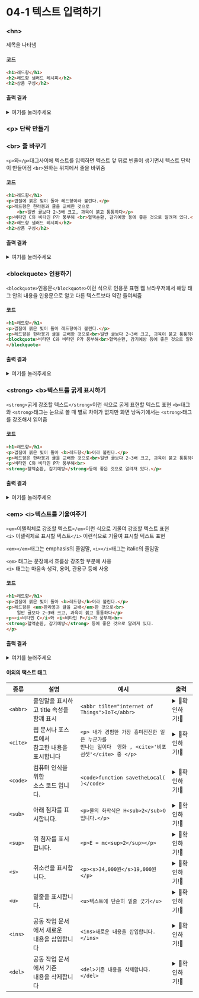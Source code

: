# 04-1 텍스트 입력하기

### \<hn>
제목을 나타냄

#### 코드
```html
<h1>레드향</h1>
<h2>레드향 샐러드 레시피</h2>
<h2>상품 구성</h2>
```
#### 출력 결과
<details>
<summary>여기를 눌러주세요</summary>
<div>

***
<h1>레드향</h1>
<h2>레드향 샐러드 레시피</h2>
<h2>상품 구성</h2>

***
</div>
</details>

### \<p> 단락 만들기 
### \<br> 줄 바꾸기
```<p>```와```</p>```태그사이에 텍스트를 입력하면 텍스트 앞 뒤로 빈줄이 생기면서 텍스트 단락이 만들어짐
```<br>```원하는 위치에서 줄을 바꿔줌

#### 코드
```html
<h1>레드향</h1>
<p>껍질에 붉은 빛이 돌아 레드향이라 불린다.</p>
<p>레드향은 한라봉과 귤을 교배한 것으로
    <br>일반 귤보다 2~3배 크고, 과육이 붉고 통통하다</p>
<p>비타민 C와 비타민 P가 풍부해 <br>혈액순환, 감기예방 등에 좋은 것으로 알려져 있다.</p>
<h2>레드향 샐러드 레시피</h2>
<h2>상품 구성</h2>
```
#### 출력 결과
<details>
<summary>여기를 눌러주세요</summary>
<div>

***
<h1>레드향</h1>
<p>껍질에 붉은 빛이 돌아 레드향이라 불린다.</p>
<p>레드향은 한라봉과 귤을 교배한 것으로
    <br>일반 귤보다 2~3배 크고, 과육이 붉고 통통하다</p>
<p>비타민 C와 비타민 P가 풍부해 <br>혈액순환, 감기예방 등에 좋은 것으로 알려져 있다.</p>
<h2>레드향 샐러드 레시피</h2>
<h2>상품 구성</h2>

***
</div>
</details>

### \<blockquote> 인용하기
```<blockquote>```인용문```</blockquote>```이런 식으로 인용문 표현
웹 브라우저에서 해당 태그 안의 내용을 인용문으로 알고 다른 텍스트보다 약간 들여써줌
#### 코드
```html
<h1>레드향</h1>
<p>껍질에 붉은 빛이 돌아 레드향이라 불린다.</p>
<p>레드향은 한라봉과 귤을 교배한 것으로<br>일반 귤보다 2~3배 크고, 과육이 붉고 통통하다</p>
<blockquote>비타민 C와 비타민 P가 풍부해<br>혈액순환, 감기예방 등에 좋은 것으로 알려져 있다.
</blockquote>
```
#### 출력 결과
<details>
<summary>여기를 눌러주세요</summary>

<div>

***
<h1>레드향</h1>
<p>껍질에 붉은 빛이 돌아 레드향이라 불린다.</p>
<p>레드향은 한라봉과 귤을 교배한 것으로<br>일반 귤보다 2~3배 크고, 과육이 붉고 통통하다</p>
<blockquote>비타민 C와 비타민 P가 풍부해<br>혈액순환, 감기예방 등에 좋은 것으로 알려져 있다.
</blockquote>

***
</div>
</details>

### \<strong> \<b>텍스트를 굵게 표시하기
```<strong>```굵게 강조할 텍스트```</strong>```이런 식으로 굵게 표현할 텍스트 표현
```<b>```태그와 ```<strong>```태그는 눈으로 볼 때 별로 차이가 없지만 화면 낭독기에서는 ```<strong>```태그를 강조해서 읽어줌
#### 코드
```html
<h1>레드향</h1>
<p>껍질에 붉은 빛이 돌아 <b>레드향</b>이라 불린다.</p>
<p>레드향은 한라봉과 귤을 교배한 것으로<br>일반 귤보다 2~3배 크고, 과육이 붉고 통통하다</p>
<p>비타민 C와 비타민 P가 풍부해<br>
<strong>혈액순환, 감기예방</strong>등에 좋은 것으로 알려져 있다.</p>
```
#### 출력 결과

<details>
<summary>여기를 눌러주세요</summary>

<div>

***
<h1>레드향</h1>
<p>껍질에 붉은 빛이 돌아 <b>레드향</b>이라 불린다.</p>
<p>레드향은 한라봉과 귤을 교배한 것으로<br>일반 귤보다 2~3배 크고, 과육이 붉고 통통하다</p>
<p>비타민 C와 비타민 P가 풍부해<br>
<strong>혈액순환, 감기예방</strong> 등에 좋은 것으로 알려져 있다.</p>

***
</div>
</details>


### \<em> \<i>텍스트를 기울여주기
```<em>```이텔릭체로 강조할 텍스트```</em>```이런 식으로 기울여 강조할 텍스트 표현<br>
```<i>``` 이텔릭체로 표시할 텍스트```</i>``` 이런식으로 기율여 표시할 텍스트 표현<br>

```<em></em>```태그는 emphasis의 줄임말,  ```<i></i>```태그는 italic의 줄임말<br>

```<em>``` 태그는 문장에서 흐름상 강조할 부분에 사용<br>
```<i>``` 태그는 마음속 생각, 용어, 관용구 등에 사용<br>

#### 코드
```html
<h1>레드향</h1>
<p>껍질에 붉은 빛이 돌아 <b>레드향</b>이라 불린다.</p>
<p>레드향은 <em>한라봉과 귤을 교배</em>한 것으로<br>
    일반 귤보다 2~3배 크고, 과육이 붉고 통통하다</p>
<p><i>비타민 C</i>와 <i>비타민 P</i>가 풍부해<br>
<strong>혈액순환, 감기예방</strong> 등에 좋은 것으로 알려져 있다.
</p>
```
#### 출력 결과
<details>
<summary>여기를 눌러주세요</summary>

<div>

***
<h1>레드향</h1>
<p>껍질에 붉은 빛이 돌아 <b>레드향</b>이라 불린다.</p>
<p>레드향은 <em>한라봉과 귤을 교배</em>한 것으로<br>
    일반 귤보다 2~3배 크고, 과육이 붉고 통통하다</p>
<p><i>비타민 C</i>와 <i>비타민 P</i>가 풍부해<br>
<strong>혈액순환, 감기예방</strong> 등에 좋은 것으로 알려져 있다.
</p>

***
</div>
</details>

#### 이외의 택스트 태그

| 종류           | 설명                            | 예시                                                                                    | 출력                                                                                                                                  |
|--------------|-------------------------------|---------------------------------------------------------------------------------------|-------------------------------------------------------------------------------------------------------------------------------------|
| ```<abbr>``` | 줄임말을 표시하고 title 속성을 함꺠 표시     | ```<abbr tilte="internet of Things">IoT</abbr>```                                     | <details><summary>🧐확인하기!🧐</summary> <div><abbr tilte="internet of Things">IoT</abbr></div></details>                              |
| ```<cite>``` | 웹 문서나 포스트에서<br> 참고한 내용을 표시합니다 | ```<p> 내가 경험한 가장 흥미진진한 일은 누군가를 ```<br>```만나는 일이다  영화 , <cite>'비포선셋'</cite> 중 </p> ``` | <details><summary>🧐확인하기!🧐</summary> <div><p> 내가 경험한 가장 흥미진진한 일은 누군가를 만나는 일이다 <br> 영화 , <cite>'비포선셋'</cite> 중 </p></div></details> |
| ```<code>``` | 컴퓨터 인식을 위한<br> 소스 코드 입니다.     | ```<code>function savetheLocal( )</code>```                                           | <details><summary>🧐확인하기!🧐</summary> <div> <p>그냥 코드에요</p> <code>function savetheLocal( )</code></div></details>                    |
| ```<sub>```  | 아래 첨자를 표시합니다.                 | ```<p>물의 화학식은 H<sub>2</sub>O 입니다.</p>```                                              | <details><summary>🧐확인하기!🧐</summary> <div> <p>물의 화학식은 H<sub>2</sub>O 입니다.</p></div></details>                                      |
| ```<sup>```  | 위 첨자를 표시합니다.                  | ```<p>E = mc<sup>2</sup></p>```                                                       | <details><summary>🧐확인하기!🧐</summary> <div> <p>E = mc<sup>2</sup></p> </div></details>                                              |
| ```<s>```    | 취소선을 표시합니다.                   | ```<p><s>34,000원</s>19,000원</p>```                                                    | <details><summary>🧐확인하기!🧐</summary> <div> <p><s>34,000원</s>19,000원</p> </div></details>                                           |
| ```<u>```    | 밑줄을 표시합니다.                    | ```<u>텍스트에 단순히 밑줄 긋기</u>```                                                           | <details><summary>🧐확인하기!🧐</summary> <div> <u>텍스트에 단순히 밑줄 긋기</u> </div></details>                                                  |
| ```<ins>```  | 공동 작업 문서에서 새로운<br>내용을 삽입합니다   | ```<ins>새로운 내용을 삽입합니다.</ins>```                                                       | <details><summary>🧐확인하기!🧐</summary> <div> <ins>새로운 내용을 삽입합니다.</ins> </div></details>                                              |
| ```<del>```  | 공동 작업 문서에서 기존 <br>내용을 삭제합니다   | ```<del>기존 내용을 삭제합니다.</del>```                                                        | <details><summary>🧐확인하기!🧐</summary> <div> <del>기존 내용을 삭제합니다.</del> </div></details>                                               |